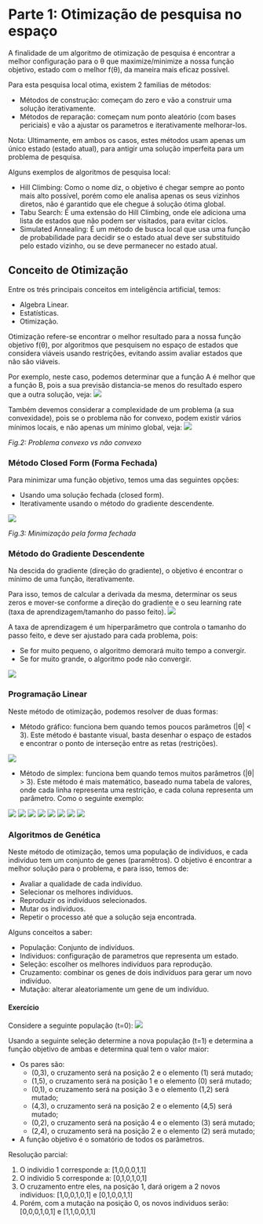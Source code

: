 # Parte 1: Otimização de pesquisa no espaço

A finalidade de um algoritmo de otimização de pesquisa é encontrar a melhor configuração para o θ que maximize/minimize
a nossa função objetivo, estado com o melhor f(θ), da maneira mais eficaz possível.

Para esta pesquisa local otima, existem 2 familias de métodos:

- Métodos de construção: começam do zero e vão a construir uma solução iterativamente.
- Métodos de reparação: começam num ponto aleatório (com bases periciais) e vão a ajustar os parametros e iterativamente
  melhorar-los.

Nota: Ultimamente, em ambos os casos, estes métodos usam apenas um único estado (estado atual), para antigir uma solução
imperfeita para um problema de pesquisa.

Alguns exemplos de algoritmos de pesquisa local:

- Hill Climbing: Como o nome diz, o objetivo é chegar sempre ao ponto mais alto possível, porém como ele analisa apenas
  os seus vizinhos diretos, não é garantido que ele chegue á solução ótima global.
- Tabu Search: É uma extensão do Hill Climbing, onde ele adiciona uma lista de estados que não podem ser visitados, para
  evitar ciclos.
- Simulated Annealing: É um método de busca local que usa uma função de probabilidade para decidir se o estado atual
  deve ser substituido pelo estado vizinho, ou se deve permanecer no estado atual.

## Conceito de Otimização

Entre os trés principais conceitos em inteligência artificial, temos:

- Algebra Linear.
- Estatísticas.
- Otimização.

Otimização refere-se encontrar o melhor resultado para a nossa função objetivo f(θ), por algoritmos que pesquisem no
espaço de estados que considera viáveis usando restrições, evitando assim avaliar estados que não são viáveis.

Por exemplo, neste caso, podemos determinar que a função A é melhor que a função B, pois a sua previsão distancia-se
menos do resultado espero que a outra solução, veja:
![](Imagens/otimizacao-1.png)

Também devemos considerar a complexidade de um problema (a sua convexidade), pois se o problema não for convexo, podem
existir vários mínimos locais, e não apenas um mínimo global, veja:
![](Imagens/otimizacao-2.png)

*Fig.2: Problema convexo vs não convexo*

### Método Closed Form (Forma Fechada)

Para minimizar uma função objetivo, temos uma das seguintes opções:

- Usando uma solução fechada (closed form).
- Iterativamente usando o método do gradiente descendente.

![](Imagens/otimizacao-3.png)

*Fig.3: Minimização pela forma fechada*

### Método do Gradiente Descendente

Na descida do gradiente (direção do gradiente), o objetivo é encontrar o mínimo de uma função, iterativamente.

Para isso, temos de calcular a derivada da mesma, determinar os seus zeros e mover-se conforme a direção do
gradiente e o seu learning rate (taxa de aprendizagem/tamanho do passo feito).
![](Imagens/otimizacao-4.png)

A taxa de aprendizagem é um hiperparâmetro que controla o tamanho do passo feito, e deve ser ajustado para cada
problema, pois:

- Se for muito pequeno, o algoritmo demorará muito tempo a convergir.
- Se for muito grande, o algoritmo pode não convergir.

![](Imagens/otimizacao-5.png)

### Programação Linear

Neste método de otimização, podemos resolver de duas formas:

- Método gráfico: funciona bem quando temos poucos parâmetros (|θ| < 3). Este método é bastante visual, basta desenhar o
  espaço de estados e encontrar o ponto de interseção entre as retas (restrições).

![](Imagens/otimizacao-6.png)

- Método de simplex: funciona bem quando temos muitos parâmetros (|θ| > 3). Este método é mais matemático, baseado
  numa tabela de valores, onde cada linha representa uma restrição, e cada coluna representa um parâmetro. Como o
  seguinte exemplo:

![](Imagens/otimizacao-7.png)
![](Imagens/otimizacao-8.png)
![](Imagens/otimizacao-9.png)
![](Imagens/otimizacao-10.png)
![](Imagens/otimizacao-11.png)
![](Imagens/otimizacao-12.png)
![](Imagens/otimizacao-13.png)
![](Imagens/otimizacao-14.png)

### Algoritmos de Genética

Neste método de otimização, temos uma população de indivíduos, e cada indivíduo tem um conjunto de genes (paramêtros). O
objetivo é encontrar a melhor solução para o problema, e para isso, temos de:

- Avaliar a qualidade de cada indivíduo.
- Selecionar os melhores indivíduos.
- Reproduzir os indivíduos selecionados.
- Mutar os indivíduos.
- Repetir o processo até que a solução seja encontrada.

Alguns conceitos a saber:

- População: Conjunto de indivíduos.
- Individuos: configuração de parametros que representa um estado.
- Seleção: escolher os melhores indivíduos para reprodução.
- Cruzamento: combinar os genes de dois indivíduos para gerar um novo indivíduo.
- Mutação: alterar aleatoriamente um gene de um indivíduo.

#### Exercício

Considere a seguinte população (t=0):
![](Imagens/otimizacao-15.png)

Usando a seguinte seleção determine a nova população (t=1) e determina a função objetivo de ambas e determina qual tem o
valor maior:

- Os pares são:
    - (0,3), o cruzamento será na posição 2 e o elemento (1) será mutado;
    - (1,5), o cruzamento será na posição 1 e o elemento (0) será mutado;
    - (0,1), o cruzamento será na posição 3 e o elemento (1,2) será mutado;
    - (4,3), o cruzamento será na posição 2 e o elemento (4,5) será mutado;
    - (0,2), o cruzamento será na posição 4 e o elemento (3) será mutado;
    - (2,4), o cruzamento será na posição 2 e o elemento (2) será mutado;
- A função objetivo é o somatório de todos os parâmetros.

Resolução parcial:

1. O individio 1 corresponde a: [1,0,0,0,1,1]
2. O individio 5 corresponde a: [0,1,0,1,0,1]
3. O cruzamento entre eles, na posição 1, dará origem a 2 novos individuos: [1,0,0,1,0,1] e [0,1,0,0,1,1]
4. Porém, com a mutação na posição 0, os novos individuos serão: [0,0,0,1,0,1] e [1,1,0,0,1,1]
